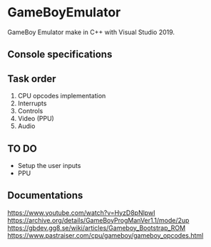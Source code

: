 # GameBoyEmulator

GameBoy Emulator make in C++ with Visual Studio 2019.

## Console specifications

## Task order
1. CPU opcodes implementation
2. Interrupts
3. Controls
4. Video (PPU)
5. Audio

## TO DO
- Setup the user inputs
- PPU

## Documentations  
https://www.youtube.com/watch?v=HyzD8pNlpwI  
https://archive.org/details/GameBoyProgManVer1.1/mode/2up  
https://gbdev.gg8.se/wiki/articles/Gameboy_Bootstrap_ROM  
https://www.pastraiser.com/cpu/gameboy/gameboy_opcodes.html  